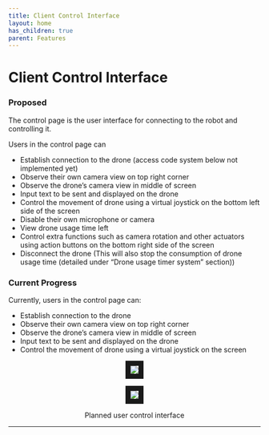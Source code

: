 ```yaml
---
title: Client Control Interface
layout: home
has_children: true
parent: Features
---
```

# Client Control Interface

### Proposed

The control page is the user interface for connecting to the robot and controlling it.  
  
Users in the control page can  
- Establish connection to the drone (access code system below not implemented yet)  
- Observe their own camera view on top right corner  
- Observe the drone’s camera view in middle of screen  
- Input text to be sent and displayed on the drone  
- Control the movement of drone using a virtual joystick on the bottom left side of the screen  
- Disable their own microphone or camera  
- View drone usage time left  
- Control extra functions such as camera rotation and other actuators using action buttons on the bottom right side of the screen  
- Disconnect the drone (This will also stop the consumption of drone usage time (detailed under “Drone usage timer system” section))

### Current Progress

Currently, users in the control page can:  
- Establish connection to the drone  
- Observe their own camera view on top right corner  
- Observe the drone’s camera view in middle of screen  
- Input text to be sent and displayed on the drone  
- Control the movement of drone using a virtual joystick on the screen  



<p align="center">
<img src="https://github.com/LeeZeHao/Kiki_Delivery_Docs/assets/46279960/3fbd7993-ba8d-474f-8040-68dbf090e067" border="10"/>  
</p>
<p align="center">
<img src="https://github.com/LeeZeHao/Kiki_Delivery_Docs/assets/46279960/a92f2147-a370-44fb-9a36-0312cb745211" border="10"/>  
</p>
<p align="center">
Planned user control interface
</p>


----

[Just the Docs]: https://just-the-docs.github.io/just-the-docs/
[GitHub Pages]: https://docs.github.com/en/pages
[README]: https://github.com/just-the-docs/just-the-docs-template/blob/main/README.md
[Jekyll]: https://jekyllrb.com
[GitHub Pages / Actions workflow]: https://github.blog/changelog/2022-07-27-github-pages-custom-github-actions-workflows-beta/
[use this template]: https://github.com/just-the-docs/just-the-docs-template/generate
